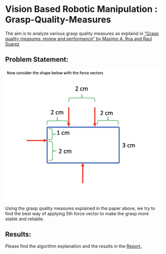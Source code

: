# Vision Based Robotic Manipulation : Grasp-Quality-Measures

The aim is to analyze various grasp quality measures as explaind in 
[“Grasp quality measures: review and performance” by Maximo A. Roa and Raul Suarez](https://link.springer.com/article/10.1007/s10514-014-9402-3)

## Problem Statement:

![problem](https://github.com/kt-krutarthtrivedi/VBRM-Grasp-Quality-Measures/blob/main/media/Problem%20Statement.png)

Using the grasp quality measures explained in the paper above, we try to find the best way of applying 5th force vector to make the grasp more stable and reliable.

## Results:

Please find the algorithm explanation and the results in the [Report.](https://github.com/kt-krutarthtrivedi/VBRM-Grasp-Quality-Measures/blob/main/media/Report.pdf)
